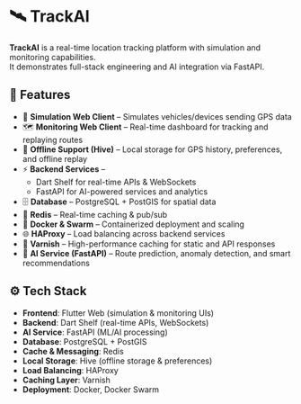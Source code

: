 # 🛰️ TrackAI

**TrackAI** is a real-time location tracking platform with simulation and monitoring capabilities.  
It demonstrates full-stack engineering and AI integration via FastAPI.

## 🌟 Features

- 📍 **Simulation Web Client** – Simulates vehicles/devices sending GPS data  
- 🗺️ **Monitoring Web Client** – Real-time dashboard for tracking and replaying routes  
- 💾 **Offline Support (Hive)** – Local storage for GPS history, preferences, and offline replay  
- ⚡ **Backend Services** –  
  - Dart Shelf for real-time APIs & WebSockets  
  - FastAPI for AI-powered services and analytics  
- 🗄️ **Database** – PostgreSQL + PostGIS for spatial data  
- 🔗 **Redis** – Real-time caching & pub/sub  
- 🐳 **Docker & Swarm** – Containerized deployment and scaling  
- 🌐 **HAProxy** – Load balancing across backend services  
- 🚀 **Varnish** – High-performance caching for static and API responses  
- 🤖 **AI Service (FastAPI)** – Route prediction, anomaly detection, and smart recommendations  

## ⚙️ Tech Stack

- **Frontend**: Flutter Web (simulation & monitoring UIs)  
- **Backend**: Dart Shelf (real-time APIs, WebSockets)  
- **AI Service**: FastAPI (ML/AI processing)  
- **Database**: PostgreSQL + PostGIS  
- **Cache & Messaging**: Redis  
- **Local Storage**: Hive (offline storage & preferences)  
- **Load Balancing**: HAProxy  
- **Caching Layer**: Varnish  
- **Deployment**: Docker, Docker Swarm  
